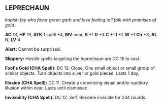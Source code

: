 ## LEPRECHAUN

_Impish fey who favor green garb and love fooling tall folk with promises of gold._

**AC** 13, **HP** 19, **ATK** 1 spell +4, **MV** near, **S** +1 **D** +3 **C** +1 **I** +2 **W** +1 **Ch** +3, **AL** N, **LV** 4

**Alert:** Cannot be surprised.

**Slippery:** Hostile spells targeting the leprechaun are DC 15 to cast.

**Fool's Gold (CHA Spell):** DC 12. Close. One small object or small group of similar objects. Turn objects into silver or gold pieces. Lasts 1 day.

**Illusion (CHA Spell):** DC 11. Create a convincing visual and/or auditory illusion within near. Lasts until dismissed.

**Invisibility (CHA Spell):** DC 12. Self. Become invisible for 2d4 rounds.


